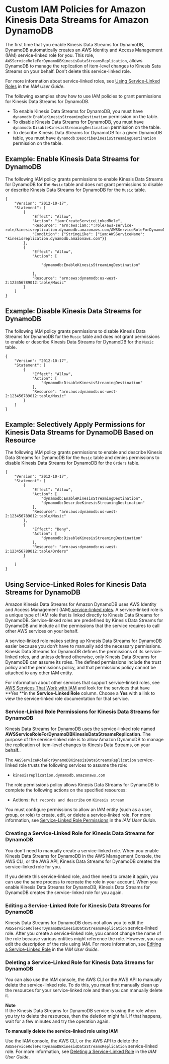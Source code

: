 # Custom IAM Policies for Amazon Kinesis Data Streams for Amazon DynamoDB<a name="kds_iam"></a>

The first time that you enable Kinesis Data Streams for DynamoDB, DynamoDB automatically creates an AWS Identity and Access Management \(IAM\) service\-linked role for you\. This role, `AWSServiceRoleForDynamoDBKinesisDataStreamsReplication`, allows DynamoDB to manage the replication of item\-level changes to Kinesis Sata Streams on your behalf\. Don't delete this service\-linked role\.

For more information about service\-linked roles, see [Using Service\-Linked Roles](https://docs.aws.amazon.com/IAM/latest/UserGuide/using-service-linked-roles.html) in the *IAM User Guide*\.

The following examples show how to use IAM policies to grant permissions for Kinesis Data Streams for DynamoDB\.
+ To enable Kinesis Data Streams for DynamoDB, you must have `dynamodb:EnableKinesisStreamingDestination` permission on the table\.
+ To disable Kinesis Data Streams for DynamoDB, you must have `dynamodb:DisableKinesisStreamingDestination` permission on the table\.
+ To describe Kinesis Data Streams for DynamoDB for a given DynamoDB table, you must have `dynamodb:DescribeKinesisStreamingDestination` permission on the table\.

## Example: Enable Kinesis Data Streams for DynamoDB<a name="access-policy-kds-example1"></a>

The following IAM policy grants permissions to enable Kinesis Data Streams for DynamoDB for the `Music` table and does not grant permissions to disable or describe Kinesis Data Streams for DynamoDB for the `Music` table\. 

```
{
    "Version": "2012-10-17",
    "Statement": [
        {
            "Effect": "Allow",
            "Action": "iam:CreateServiceLinkedRole",
            "Resource": "arn:aws:iam::*:role/aws-service-role/kinesisreplication.dynamodb.amazonaws.com/AWSServiceRoleForDynamoDBKinesisDataStreamsReplication",
            "Condition": {"StringLike": {"iam:AWSServiceName": "kinesisreplication.dynamodb.amazonaws.com"}}
        },
        {
            "Effect": "Allow",
            "Action": [

                "dynamodb:EnableKinesisStreamingDestination"

            ],
            "Resource": "arn:aws:dynamodb:us-west-2:123456789012:table/Music"
        }
    ]
}
```

## Example: Disable Kinesis Data Streams for DynamoDB<a name="access-policy-kds-example2"></a>

The following IAM policy grants permissions to disable Kinesis Data Streams for DynamoDB for the `Music` table and does not grant permissions to enable or describe Kinesis Data Streams for DynamoDB for the `Music` table\. 

```
{
    "Version": "2012-10-17",
    "Statement": [
        {
            "Effect": "Allow",
            "Action": [                
                "dynamodb:DisableKinesisStreamingDestination"
            ],
            "Resource": "arn:aws:dynamodb:us-west-2:123456789012:table/Music"
        }
    ]
}
```

## Example: Selectively Apply Permissions for Kinesis Data Streams for DynamoDB Based on Resource<a name="access-policy-kds-example3"></a>

The following IAM policy grants permissions to enable and describe Kinesis Data Streams for DynamoDB for the `Music` table and denies permissions to disable Kinesis Data Streams for DynamoDB for the `Orders` table\. 

```
{
    "Version": "2012-10-17",
    "Statement": [
        {
            "Effect": "Allow",
            "Action": [
                "dynamodb:EnableKinesisStreamingDestination",
                "dynamodb:DescribeKinesisStreamingDestination"
            ],
            "Resource": "arn:aws:dynamodb:us-west-2:123456789012:table/Music"
        },
        {
            "Effect": "Deny",
            "Action": [
                "dynamodb:DisableKinesisStreamingDestination"
            ],
            "Resource": "arn:aws:dynamodb:us-west-2:123456789012:table/Orders"
        }
        
    ]
}
```

## Using Service\-Linked Roles for Kinesis Data Streams for DynamoDB<a name="kds-service-linked-roles"></a>

Amazon Kinesis Data Streams for Amazon DynamoDB uses AWS Identity and Access Management \(IAM\)[ service\-linked roles](https://docs.aws.amazon.com/IAM/latest/UserGuide/id_roles_terms-and-concepts.html#iam-term-service-linked-role)\. A service\-linked role is a unique type of IAM role that is linked directly to Kinesis Data Streams for DynamoDB\. Service\-linked roles are predefined by Kinesis Data Streams for DynamoDB and include all the permissions that the service requires to call other AWS services on your behalf\. 

A service\-linked role makes setting up Kinesis Data Streams for DynamoDB easier because you don’t have to manually add the necessary permissions\. Kinesis Data Streams for DynamoDB defines the permissions of its service\-linked roles, and unless defined otherwise, only Kinesis Data Streams for DynamoDB can assume its roles\. The defined permissions include the trust policy and the permissions policy, and that permissions policy cannot be attached to any other IAM entity\.

For information about other services that support service\-linked roles, see [AWS Services That Work with IAM](https://docs.aws.amazon.com/IAM/latest/UserGuide/reference_aws-services-that-work-with-iam.html) and look for the services that have **Yes **in the **Service\-Linked Role** column\. Choose a **Yes** with a link to view the service\-linked role documentation for that service\.

### Service\-Linked Role Permissions for Kinesis Data Streams for DynamoDB<a name="slr-permissions"></a>

Kinesis Data Streams for DynamoDB uses the service\-linked role named **AWSServiceRoleForDynamoDBKinesisDataStreamsReplication**\. The purpose of the service\-linked role is to allow Amazon DynamoDB to manage the replication of item\-level changes to Kinesis Data Streams, on your behalf\.\.

The `AWSServiceRoleForDynamoDBKinesisDataStreamsReplication` service\-linked role trusts the following services to assume the role:
+ `kinesisreplication.dynamodb.amazonaws.com`

The role permissions policy allows Kinesis Data Streams for DynamoDB to complete the following actions on the specified resources:
+ Actions: `Put records and describe` on `Kinesis stream`

You must configure permissions to allow an IAM entity \(such as a user, group, or role\) to create, edit, or delete a service\-linked role\. For more information, see [Service\-Linked Role Permissions](https://docs.aws.amazon.com/IAM/latest/UserGuide/contributorinsights-service-linked-roles.html#service-linked-role-permissions) in the *IAM User Guide*\.

### Creating a Service\-Linked Role for Kinesis Data Streams for DynamoDB<a name="create-slr"></a>

You don't need to manually create a service\-linked role\. When you enable Kinesis Data Streams for DynamoDB in the AWS Management Console, the AWS CLI, or the AWS API, Kinesis Data Streams for DynamoDB creates the service\-linked role for you\. 

If you delete this service\-linked role, and then need to create it again, you can use the same process to recreate the role in your account\. When you enable Kinesis Data Streams for DynamoDB, Kinesis Data Streams for DynamoDB creates the service\-linked role for you again\. 

### Editing a Service\-Linked Role for Kinesis Data Streams for DynamoDB<a name="edit-slr"></a>

Kinesis Data Streams for DynamoDB does not allow you to edit the `AWSServiceRoleForDynamoDBKinesisDataStreamsReplication` service\-linked role\. After you create a service\-linked role, you cannot change the name of the role because various entities might reference the role\. However, you can edit the description of the role using IAM\. For more information, see [Editing a Service\-Linked Role](https://docs.aws.amazon.com/IAM/latest/UserGuide/contributorinsights-service-linked-roles.html#edit-service-linked-role) in the *IAM User Guide*\.

### Deleting a Service\-Linked Role for Kinesis Data Streams for DynamoDB<a name="delete-slr"></a>

You can also use the IAM console, the AWS CLI or the AWS API to manually delete the service\-linked role\. To do this, you must first manually clean up the resources for your service\-linked role and then you can manually delete it\.

**Note**  
If the Kinesis Data Streams for DynamoDB service is using the role when you try to delete the resources, then the deletion might fail\. If that happens, wait for a few minutes and try the operation again\.

**To manually delete the service\-linked role using IAM**

Use the IAM console, the AWS CLI, or the AWS API to delete the `AWSServiceRoleForDynamoDBKinesisDataStreamsReplication` service\-linked role\. For more information, see [Deleting a Service\-Linked Role](https://docs.aws.amazon.com/IAM/latest/UserGuide/using-service-linked-roles.html) in the *IAM User Guide*\.